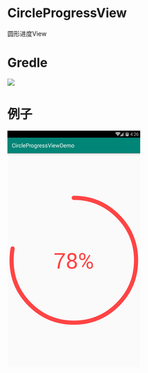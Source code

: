 # CircleProgressView
圆形进度View

# Gredle
[![](https://jitpack.io/v/luod852456/CircleProgressView.svg)](https://jitpack.io/#luod852456/CircleProgressView)

# 例子
![](https://github.com/luod852456/CircleProgressView/blob/master/circleprogressview_01.png)

